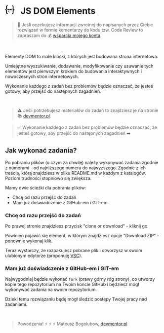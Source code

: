 # [![](assets/img/logo-readme2.jpg)](https://devmentor.pl) &nbsp; JS DOM Elements

> :speech_balloon: Jeśli oczekujesz informacji zwrotnej do napisanych przez Ciebie rozwiązań w formie komentarzy do kodu tzw. Code Review to zapraszam do :moneybag: [wsparcia mojego konta](https://github.com/sponsors/devmentor-pl).

&nbsp;

Elementy DOM to małe klocki, z których jest budowana strona internetowa.

Umiejętne wyszukiwanie, dodawanie, modyfikowanie czy usuwanie tych elementów jest pierwszym krokiem do budowania interaktywnych i nowoczesnych stron internetowych.

Wykonanie każdego z zadań bez problemów będzie oznaczać, że jesteś gotowy, aby przejść do następnych zagadnień.

&nbsp;

> :warning: Jeśli potrzebujesz materiałów do zadań to znajdziesz je na stronie :books: [devmentor.pl](https://devmentor.pl/p/js-dom-elements/).

> :white_check_mark: Wykonanie każdego z zadań bez problemów będzie oznaczać, że jesteś gotowy, aby przejść do następnych zagadnień :arrow_right:

## Jak wykonać zadania?

Po pobraniu plików (o czym za chwilę) należy wykonywać zadania zgodnie z numerami - od najniższego numeru do najwyższego. Zgodnie z ich treścią, którą znajdziesz w pliku README.md w każdym z katalogów. Poziom trudności stopniowo się zwiększa.

Mamy dwie ścieżki dla pobrania plików:

- Chcę od razu przejść do zadań
- Mam już doświadczenie z GitHub-em i GIT-em

### Chcę od razu przejść do zadań

Po prawej stronie znajdziesz przycisk "clone or download" - kliknij go.

Powinien pojawić się element, w którym znajdziesz opcje "Download ZIP" - ponownie wykonaj klik.

Teraz wystarczy, że rozpakujesz pobrane plik i otworzysz w swoim ulubionym edytorze (proponuję [VSC](https://code.visualstudio.com/)).

### Mam już doświadczenie z GitHub-em i GIT-em

Najwygodniej będzie wykonać `fork` (prawy górny róg strony), co utworzy kopie tego repozytorium na Twoim koncie GitHub i będziesz mógł wykonywać zadania na swoim repozytorium.

Dzieki temu rozwiązaniu będę mógł śledzić postępy Twojej pracy nad zadaniami.

&nbsp;

> Powodzenia! :zap: :zap: :zap: Mateusz Bogolubow, [devmentor.pl](https://devmentor.pl)

